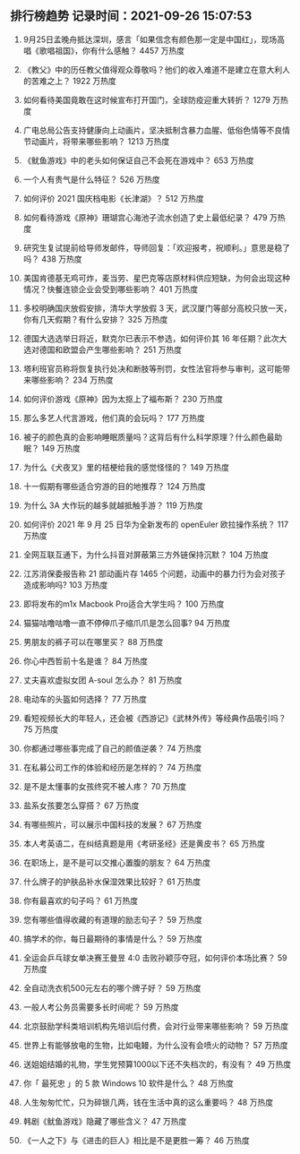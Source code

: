 
## 排行榜趋势 记录时间：2021-09-26 15:07:53
  
  1. 9月25日孟晚舟抵达深圳，感言「如果信念有颜色那一定是中国红」，现场高唱《歌唱祖国》，你有什么感触？ 4457 万热度
    
  2. 《教父》中的历任教父值得观众尊敬吗？他们的收入难道不是建立在意大利人的苦难之上？ 1922 万热度
    
  3. 如何看待美国竟敢在这时候宣布打开国门，全球防疫迎重大转折？ 1279 万热度
    
  4. 广电总局公告支持健康向上动画片，坚决抵制含暴力血腥、低俗色情等不良情节动画片，将带来哪些影响？ 1213 万热度
    
  5. 《鱿鱼游戏》中的老头如何保证自己不会死在游戏中？ 653 万热度
    
  6. 一个人有贵气是什么特征？ 526 万热度
    
  7. 如何评价 2021 国庆档电影《长津湖》？ 512 万热度
    
  8. 如何看待游戏《原神》珊瑚宫心海池子流水创造了史上最低纪录？ 479 万热度
    
  9. 研究生复试提前给导师发邮件，导师回复：「欢迎报考，祝顺利。」意思是稳了吗？ 438 万热度
    
  10. 美国肯德基无鸡可炸，麦当劳、星巴克等店原材料供应短缺，为何会出现这种情况？快餐连锁企业会受到哪些影响？ 401 万热度
    
  11. 多校明确国庆放假安排，清华大学放假 3 天，武汉厦门等部分高校只放一天，你有几天假期？有什么安排？ 325 万热度
    
  12. 德国大选选举日将近，默克尔已表示不参选，如何评价其 16 年任期？此次大选对德国和欧盟会产生哪些影响？ 251 万热度
    
  13. 塔利班官员称将恢复执行处决和断肢等刑罚，女性法官将参与审判，这可能带来哪些影响？ 234 万热度
    
  14. 如何评价游戏《原神》因为太抠上了福布斯？ 230 万热度
    
  15. 那么多艺人代言游戏，他们真的会玩吗？ 177 万热度
    
  16. 被子的颜色真的会影响睡眠质量吗？这背后有什么科学原理？什么颜色最助眠？ 149 万热度
    
  17. 为什么《犬夜叉》里的桔梗给我的感觉怪怪的？ 149 万热度
    
  18. 十一假期有哪些适合穷游的目的地推荐？ 124 万热度
    
  19. 为什么 3A 大作玩的越多就越抵触手游？ 119 万热度
    
  20. 如何评价 2021 年 9 月 25 日华为全新发布的 openEuler 欧拉操作系统？ 117 万热度
    
  21. 全网互联互通下，为什么抖音对屏蔽第三方外链保持沉默？ 104 万热度
    
  22. 江苏消保委报告称 21 部动画片存 1465 个问题，动画中的暴力行为会对孩子造成影响吗? 103 万热度
    
  23. 即将发布的m1x Macbook Pro适合大学生吗？ 100 万热度
    
  24. 猫猫咕噜咕噜一直不停伸爪子缩爪爪是怎么回事? 94 万热度
    
  25. 男朋友的裤子可以在哪里买？ 88 万热度
    
  26. 你心中西哲前十名是谁？ 84 万热度
    
  27. 丈夫喜欢虚拟女团 A-soul 怎么办？ 81 万热度
    
  28. 电动车的头盔如何选择？ 77 万热度
    
  29. 看短视频长大的年轻人，还会被《西游记》《武林外传》等经典作品吸引吗？ 75 万热度
    
  30. 你都通过哪些事完成了自己的颜值逆袭？ 74 万热度
    
  31. 在私募公司工作的体验和经历是怎样的？ 74 万热度
    
  32. 是不是太懂事的女孩终究不被人疼？ 70 万热度
    
  33. 盐系女孩要怎么穿搭？ 67 万热度
    
  34. 有哪些照片，可以展示中国科技的发展？ 67 万热度
    
  35. 本人考英语二，在纠结真题是用《考研圣经》还是黄皮书？ 65 万热度
    
  36. 在职场上，是不是可以交推心置腹的朋友？ 64 万热度
    
  37. 什么牌子的护肤品补水保湿效果比较好？ 61 万热度
    
  38. 你有最喜欢的句子吗？ 61 万热度
    
  39. 您有哪些值得收藏的有道理的励志句子？ 59 万热度
    
  40. 搞学术的你，每日最期待的事情是什么？ 59 万热度
    
  41. 全运会乒乓球女单决赛王曼昱 4:0 击败孙颖莎夺冠，如何评价本场比赛？ 59 万热度
    
  42. 全自动洗衣机500元左右的哪个牌子好？ 59 万热度
    
  43. 一般人考公务员需要多长时间呢？ 59 万热度
    
  44. 北京鼓励学科类培训机构先培训后付费，会对行业带来哪些影响？ 59 万热度
    
  45. 世界上有能够放电的生物，比如电鳗，为什么没有会喷火的动物？ 57 万热度
    
  46. 送姐姐结婚的礼物，学生党预算1000以下还不失档次的，有没有？ 49 万热度
    
  47. 你「 最死忠 」的 5 款 Windows 10 软件是什么？ 48 万热度
    
  48. 人生匆匆忙忙，只为碎银几两，钱在生活中真的这么重要吗？ 48 万热度
    
  49. 韩剧《鱿鱼游戏》隐藏了哪些含义？ 47 万热度
    
  50. 《一人之下》与《进击的巨人》相比是不是更胜一筹？ 46 万热度
    